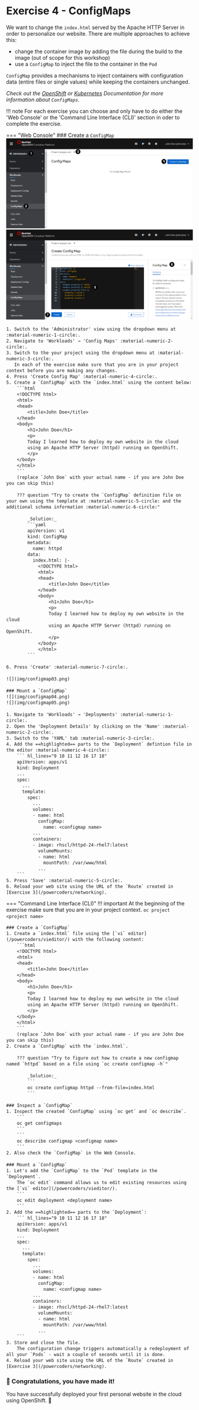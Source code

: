 # Exercise 4 - ConfigMaps

We want to change the `index.html` served by the Apache HTTP Server in order to personalize our website.
There are multiple approaches to achieve this:

- change the container image by adding the file during the build to the image (out of scope for this workshop)
- use a `ConfigMap` to inject the file to the container in the `Pod`

`ConfigMap` provides a mechanisms to inject containers with configuration data (entire files or single values) while keeping the containers unchanged. 

_Check out the [OpenShift](https://docs.openshift.com/container-platform/4.5/builds/builds-configmaps.html) or [Kubernetes](https://kubernetes.io/docs/concepts/configuration/configmap/) Documentation for more information about `ConfigMaps`._

!!! note
    For each exercise you can choose and only have to do either the 'Web Console' or the 'Command Line 
    Interface (CLI)' section in oder to complete the exercise.

=== "Web Console"
    ### Create a `ConfigMap`
    ![](img/configmap01.png)
    ![](img/configmap02.png)

    1. Switch to the 'Administrator' view using the dropdown menu at :material-numeric-1-circle:.
    2. Navigate to 'Workloads' → 'Config Maps' :material-numeric-2-circle:.
    3. Switch to the your project using the dropdown menu at :material-numeric-3-circle:.
       In each of the exercise make sure that you are in your project context before you are making any changes.
    4. Press 'Create Config Map' :material-numeric-4-circle:.
    5. Create a `ConfigMap` with the `index.html` using the content below:
        ```html
        <!DOCTYPE html>
        <html>
        <head>
            <title>John Doe</title>
        </head>
        <body>
            <h1>John Doe</h1>
            <p>
            Today I learned how to deploy my own website in the cloud
            using an Apache HTTP Server (httpd) running on OpenShift.
            </p>
        </body>
        </html>
        ```
        (replace `John Doe` with your actual name - if you are John Doe you can skip this)

        ??? question "Try to create the `ConfigMap` definition file on your own using the template at :material-numeric-5-circle: and the additional schema information :material-numeric-6-circle:"

            _Solution:_
            ```yaml
            apiVersion: v1
            kind: ConfigMap
            metadata:
              name: httpd
            data:
              index.html: |-
                <!DOCTYPE html>
                <html>
                <head>
                    <title>John Doe</title>
                </head>
                <body>
                    <h1>John Doe</h1>
                    <p>
                    Today I learned how to deploy my own website in the cloud
                    using an Apache HTTP Server (httpd) running on OpenShift.
                    </p>
                </body>
                </html>
            ```

    6. Press 'Create' :material-numeric-7-circle:.
  
    ![](img/configmap03.png)

    ### Mount a `ConfigMap`
    ![](img/configmap04.png)
    ![](img/configmap05.png)

    1. Navigate to 'Workloads' → 'Deployments' :material-numeric-1-circle:.
    2. Open the 'Deployment Details' by clicking on the 'Name' :material-numeric-2-circle:.
    3. Switch to the 'YAML' tab :material-numeric-3-circle:.
    4. Add the ==highlighted== parts to the `Deployment` defintion file in the editor :material-numeric-4-circle::
        ``` hl_lines="9 10 11 12 16 17 18"
        apiVersion: apps/v1
        kind: Deployment
        ...
        spec:
          ...
          template:
            spec:
              ...
              volumes:
              - name: html
                configMap:
                  name: <configmap name> 
              ...
              containers:
              - image: rhscl/httpd-24-rhel7:latest
                volumeMounts:
                - name: html
                  mountPath: /var/www/html
                ...
        ```
    5. Press 'Save' :material-numeric-5-circle:.
    6. Reload your web site using the URL of the `Route` created in [Exercise 3](/powercoders/networking).

=== "Command Line Interface (CLI)"
    !!! important
        At the beginning of the exercise make sure that you are in your project context. 
        ```
        oc project <project name> 
        ```

    ### Create a `ConfigMap`
    1. Create a `index.html` file using the [`vi` editor](/powercoders/vieditor/) with the following content:
        ```html
        <!DOCTYPE html>
        <html>
        <head>
            <title>John Doe</title>
        </head>
        <body>
            <h1>John Doe</h1>
            <p>
            Today I learned how to deploy my own website in the cloud
            using an Apache HTTP Server (httpd) running on OpenShift.
            </p>
        </body>
        </html>
        ```
        (replace `John Doe` with your actual name - if you are John Doe you can skip this)
    2. Create a `ConfigMap` with the `index.html`.

        ??? question "Try to figure out how to create a new configmap named `httpd` based on a file using `oc create configmap -h`"

            _Solution:_
            ```
            oc create configmap httpd --from-file=index.html
            ```
    
    ### Inspect a `ConfigMap`
    1. Inspect the created `ConfigMap` using `oc get` and `oc describe`.
        ```
        oc get configmaps
        ```
        ```
        oc describe configmap <configmap name>
        ```
    2. Also check the `ConfigMap` in the Web Console.

    ### Mount a `ConfigMap`
    1. Let's add the `ConfigMap` to the `Pod` template in the `Deployment`.
        The `oc edit` command allows us to edit existing resources using the [`vi` editor](/powercoders/vieditor/).
        ```
        oc edit deployment <deployment name>
        ```
    2. Add the ==highlighted== parts to the `Deployment`:
        ``` hl_lines="9 10 11 12 16 17 18"
        apiVersion: apps/v1
        kind: Deployment
        ...
        spec:
          ...
          template:
            spec:
              ...
              volumes:
              - name: html
                configMap:
                  name: <configmap name> 
              ...
              containers:
              - image: rhscl/httpd-24-rhel7:latest
                volumeMounts:
                - name: html
                  mountPath: /var/www/html
                ...
        ```
    3. Store and close the file.
        The configuration change triggers automatically a redeployment of all your `Pods` - wait a couple of seconds until it is done.
    4. Reload your web site using the URL of the `Route` created in [Exercise 3](/powercoders/networking).


### **🎉 Congratulations, you have made it!**
You have successfully deployed your first personal website in the cloud using OpenShift. 👏